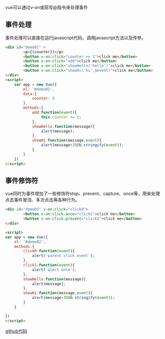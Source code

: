 
vue可以通过v-on或简写@指令来处理事件

## 事件处理

事件处理可以直接在运行javascript代码，调用javascript方法以及传参。
```html
<div id="demo01" >
        <p>{{counter}}</p>
        <button v-on:click="counter += 1">click me</button>
        <button v-on:click="add">click me</button>
        <button v-on:click="showHello('hello')">click me</button>
        <button v-on:click="showHi('hi',$event)">click me</button>
</div>
<script>
    var app = new Vue({
        el: '#demo01',
        data:{
            counter: 0
        },
        methods:{
            add:function(event){
                this.counter += 2;
            },
            showHello:function(message){
                alert(message);
            },
            showHi:function(message,event){
                alert(message+JSON.stringify(event));
            }
        }
    })
</script>
```

<!-- more -->

## 事件修饰符
vue同时为事件增加了一些修饰符stop、prevent、capture、once等，用来处理点击事件冒泡、多次点击等各种行为。
```html
<div id="demo02" v-on:click="click0">
        <button v-on:click.once="click1">click me</button>
        <button v-on:click.prevent="click2">click me</button>
</div>

<script>
var app = new Vue({
    el: '#demo02',
    methods:{
        click0:function(event){
            alert('parent click event');
        },
        click1:function(event){
            alert('alert once');
        },
        showHello:function(message){
            alert(message);
        },
        showHi:function(message,event){
            alert(message+JSON.stringify(event));
        }
    }

})
</script>
```

[github代码](https://github.com/carvetime/study-vue/blob/master/07-Event/index.html)